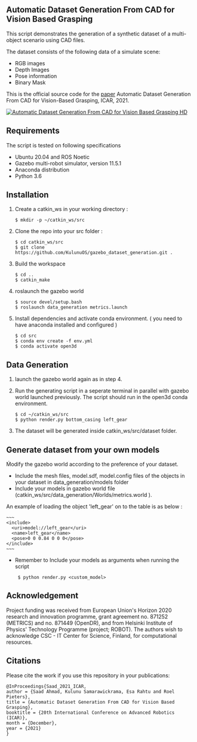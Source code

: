 
## Automatic Dataset Generation From CAD for Vision Based Grasping
This script demonstrates the generation of a synthetic dataset of a multi-object scenario using CAD files.

The dataset consists of the following data of a simulate scene:

- RGB images
- Depth Images
- Pose information
- Binary Mask

This is the official source code for the [paper](https://ieeexplore.ieee.org/abstract/document/9659336) Automatic Dataset Generation From CAD for Vision-Based Grasping, ICAR, 2021.

[![Automatic Dataset Generation From CAD for Vision Based Grasping HD](https://res.cloudinary.com/marcomontalbano/image/upload/v1634114596/video_to_markdown/images/youtube--DwlWrxc3Wis-c05b58ac6eb4c4700831b2b3070cd403.jpg)](https://www.youtube.com/watch?v=DwlWrxc3Wis "Automatic Dataset Generation From CAD for Vision Based Grasping HD")


## Requirements
The script is tested on following specifications

- Ubuntu 20.04 and ROS Noetic
- Gazebo multi-robot simulator, version 11.5.1
- Anaconda distribution 
- Python 3.6 

## Installation
1. Create a catkin_ws in your working directory :
    ~~~
    $ mkdir -p ~/catkin_ws/src
    ~~~
2. Clone the repo into your src folder :
    ~~~
    $ cd catkin_ws/src
    $ git clone https://github.com/KulunuOS/gazebo_dataset_generation.git .
    ~~~

3. Build the workspace
    ~~~
    $ cd ..
    $ catkin_make
    ~~~
4. roslaunch the gazebo world
    ~~~
    $ source devel/setup.bash 
    $ roslaunch data_generation metrics.launch
    ~~~ 
5. Install dependencies and activate conda environment. ( you need to have anaconda installed and configured )
    ~~~
    $ cd src
    $ conda env create -f env.yml
    $ conda activate open3d
    ~~~

## Data Generation

1. launch the gazebo world again as in step 4.

2. Run the generating script in a seperate terminal in parallel with gazebo world launched previously. The script should run in  the open3d conda environment.  
    ~~~
    $ cd ~/catkin_ws/src                          
    $ python render.py bottom_casing left_gear
    ~~~
3. The dataset will be generated inside catkin_ws/src/dataset folder.  

## Generate dataset from your own models

Ḿodify the gazebo world according to the preference of your dataset.
    
- Include the mesh files, model.sdf, model.config files of the objects in your dataset in data_generation/models folder
- Include your models in gazebo world file (catkin_ws/src/data_generation/Worlds/metrics.world ).

An example of loading the object 'left_gear' on to the table is as below :
    
    ~~~
    <include>
      <uri>model://left_gear</uri>
      <name>left_gear</name>
      <pose>0 0 0.84 0 0 0</pose>
    </include> 
    ~~~
- Remember to Include your models as arguments when running the script
    ~~~
     $ python render.py <custom_model> 
    ~~~

## Acknowledgement

Project funding was received from European Union's Horizon 2020 research and innovation programme, grant agreement no. 871252 (METRICS) and no. 871449 (OpenDR), and from Helsinki Institute of Physics' Technology Programme (project; ROBOT). The authors wish to acknowledge CSC - IT Center for Science, Finland, for computational resources.

## Citations

Please cite the work if you use this repository in your publications:
```
@InProceedings{Saad_2021_ICAR,
author = {Saad Ahmad, Kulunu Samarawickrama, Esa Rahtu and Roel Pieters},
title = {Automatic Dataset Generation From CAD for Vision Based Grasping},
booktitle = {20th International Conference on Advanced Robotics (ICAR)},
month = {December},
year = {2021}
}
```